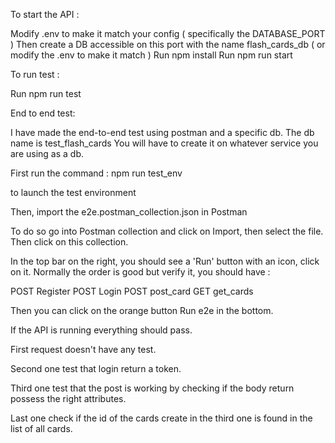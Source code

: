 To start the API :

Modify .env to make it match your config ( specifically the DATABASE_PORT )
Then create a DB accessible on this port with the name flash_cards_db ( or modify the .env to make it match )
Run npm install
Run npm run start

To run test :

Run npm run test

End to end test:

I have made the end-to-end test using postman and a specific db.
The db name is test_flash_cards
You will have to create it on whatever service you are using as a db.

First run the command : npm run test_env

to launch the test environment

Then, import the e2e.postman_collection.json in Postman

To do so go into Postman collection and click on Import, then select the file.
Then click on this collection.

In the top bar on the right, you should see a 'Run' button with an icon, click on it.
Normally the order is good but verify it, you should have :

POST Register
POST Login
POST post_card
GET get_cards

Then you can click on the orange button Run e2e in the bottom.

If the API is running everything should pass.

First request doesn't have any test.

Second one test that login return a token.

Third one test that the post is working by checking if the body return possess the right attributes.

Last one check if the id of the cards create in the third one is found in the list of all cards.

